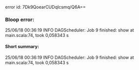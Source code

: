 error id: 7Dk9QoearCUDqIcsmq/Q6A==
### Bloop error:

25/06/18 00:36:19 INFO DAGScheduler: Job 9 finished: show at main.scala:74, took 0,058343 s
#### Short summary: 

25/06/18 00:36:19 INFO DAGScheduler: Job 9 finished: show at main.scala:74, took 0,058343 s